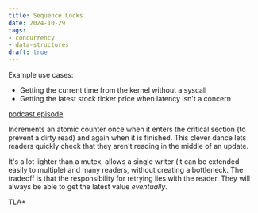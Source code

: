 ```yaml
---
title: Sequence Locks
date: 2024-10-29
tags:
- concurrency
- data-structures
draft: true
---
```


Example use cases:

- Getting the current time from the kernel without a syscall
- Getting the latest stock ticker price when latency isn't a concern

[podcast episode](https://www.twoscomplement.org/podcast/sequence_locks.mp3)

Increments an atomic counter once when it enters the critical section (to prevent a dirty read)
and again when it is finished.
This clever dance lets readers quickly check that they aren't reading in the middle of an update.

It's a lot lighter than a mutex,
allows a single writer (it can be extended easily to multiple)
and many readers,
without creating a bottleneck.
The tradeoff is that the responsibility for retrying lies with the reader.
They will always be able to get the latest value *eventually*.

TLA+
